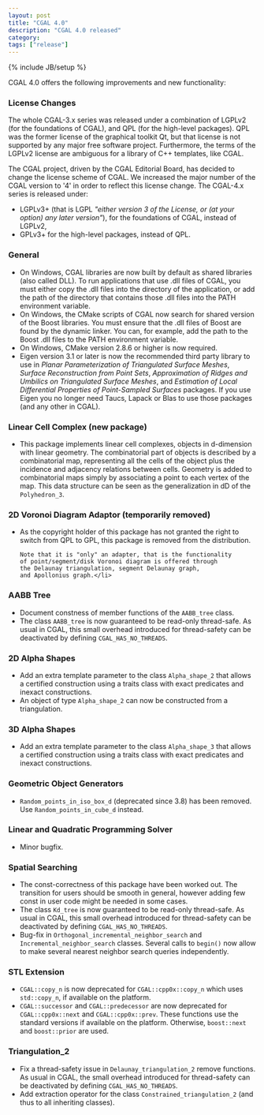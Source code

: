 ```yaml
---
layout: post
title: "CGAL 4.0"
description: "CGAL 4.0 released"
category:
tags: ["release"]
---
```

{% include JB/setup %}
<p>CGAL 4.0 offers the following improvements and new functionality:</p>

<h3>License Changes</h3>
<p>The whole CGAL-3.x series was released under a combination of LGPLv2 (for
  the foundations of CGAL), and QPL (for the high-level packages). QPL was
  the former license of the graphical toolkit Qt, but that license is not
  supported by any major free software project. Furthermore, the terms of
  the LGPLv2 license are ambiguous for a library of C++ templates, like
  CGAL.</p>

<p>The CGAL project, driven by the CGAL Editorial Board, has decided to
  change the license scheme of CGAL. We increased the major number
  of the CGAL version to '4' in order to reflect this license change.
  The CGAL-4.x series is released under:</p>
<ul>
  <li>LGPLv3+ (that is LGPL <em>"either version 3 of the License, or (at your
      option) any later version"</em>), for the foundations of CGAL, instead
    of LGPLv2,</li>
  <li>GPLv3+ for the high-level packages, instead of QPL.</li>
</ul>

<h3>General</h3>
<ul>
  <li>On Windows, CGAL libraries are now built by default as shared
    libraries (also called DLL). To run applications that use .dll files
    of CGAL, you must either copy the .dll files into the directory of
    the application, or add the path of the directory that contains those
    .dll files into the PATH environment variable.
  </li>
  <li>On Windows, the CMake scripts of CGAL now search for shared version
    of the Boost libraries. You must ensure that the .dll files of Boost are
    found by the dynamic linker.  You can, for example, add the path to
    the Boost .dll files to the PATH environment variable.
  </li>
  <li>On Windows, CMake version 2.8.6 or higher is now required.
  </li>
  <li>Eigen version 3.1 or later is now the recommended third party library to use
    in  <i>Planar Parameterization of Triangulated Surface Meshes</i>,
    <i>Surface Reconstruction from Point Sets</i>,
    <i>Approximation of Ridges and Umbilics on Triangulated Surface Meshes</i>, and
    <i>Estimation of Local Differential Properties of Point-Sampled Surfaces</i>
    packages. If you use Eigen you no longer need Taucs, Lapack or Blas to use those
    packages (and any other in CGAL).
  </li>
</ul>


<h3>Linear Cell Complex (new package)</h3>
<ul>
  <li>This package implements linear cell complexes, objects in
    d-dimension  with linear geometry. The combinatorial part of
    objects is described by a combinatorial map, representing all the
    cells of the object plus the incidence and adjacency relations
    between cells. Geometry is added to combinatorial maps simply by
    associating a point to each vertex of the map.  This data
    structure can be seen as the generalization in dD of the
    <code>Polyhedron_3</code>.</li>
</ul>

<h3> 2D Voronoi Diagram Adaptor (temporarily removed)</h3>
<ul>
  <li>  As the copyright holder of this package has not granted
    the right to switch from QPL to GPL, this package is
    removed from the distribution.

    Note that it is "only" an adapter, that is the functionality
    of point/segment/disk Voronoi diagram is offered through
    the Delaunay triangulation, segment Delaunay graph,
    and Apollonius graph.</li>
</ul>

<h3>AABB Tree</h3>
<ul>
  <li>Document constness of member functions of the <code>AABB_tree</code> class.</li>
  <li>The class <code>AABB_tree</code> is now guaranteed to be read-only thread-safe. As usual in CGAL,
    this small overhead introduced for thread-safety can be deactivated by defining <code>CGAL_HAS_NO_THREADS</code>.</li>
</ul>

<h3>2D Alpha Shapes</h3>
<ul>
  <li>Add an extra template parameter to the class <code>Alpha_shape_2</code> that allows a certified construction using
    a traits class with exact predicates and inexact constructions.</li>
  <li>An object of type <code>Alpha_shape_2</code> can now be constructed from a triangulation.</li>

</ul>

<h3>3D Alpha Shapes</h3>
<ul>
  <li>Add an extra template parameter to the class <code>Alpha_shape_3</code> that allows a certified construction using
    a traits class with exact predicates and inexact constructions.</li>
</ul>

<h3>Geometric Object Generators</h3>
<ul>
  <li> <code>Random_points_in_iso_box_d</code> (deprecated since 3.8) has been
    removed. Use <code>Random_points_in_cube_d</code> instead.
</ul>

<h3>Linear and Quadratic Programming Solver</h3>
<ul>
  <li>Minor bugfix.</li>
</ul>

<h3>Spatial Searching</h3>
<ul>
  <li>The const-correctness of this package have been worked out. The transition for users should be smooth in
    general, however adding few const in user code might be needed in some cases.
  </li>
  <li>The class <code>Kd_tree</code> is now guaranteed to be read-only thread-safe. As usual in CGAL,
    this small overhead introduced for thread-safety can be deactivated by defining <code>CGAL_HAS_NO_THREADS</code>.</li>
  <li>Bug-fix in <code>Orthogonal_incremental_neighbor_search</code> and <code>Incremental_neighbor_search</code> classes. Several calls to <code>begin()</code>
    now allow to make several nearest neighbor search queries independently.</li>
</ul>

<h3>STL Extension</h3>
<ul>
  <li><code>CGAL::copy_n</code> is now deprecated for <code>CGAL::cpp0x::copy_n</code> which uses <code>std::copy_n</code>, if available on the platform.</li>
  <li><code>CGAL::successor</code> and <code>CGAL::predecessor</code> are now deprecated for <code>CGAL::cpp0x::next</code> and <code>CGAL::cpp0x::prev</code>. These functions
    use the standard versions if available on the platform. Otherwise, <code>boost::next</code> and <code>boost::prior</code> are used.</li>
</ul>

<h3>Triangulation_2</h3>
<ul>
  <li> Fix a thread-safety issue in <code>Delaunay_triangulation_2</code> remove functions.  As usual in CGAL,
    the small overhead introduced for thread-safety can be deactivated by defining <code>CGAL_HAS_NO_THREADS</code>.</li>
  <li> Add extraction operator for the class <code>Constrained_triangulation_2</code> (and thus to all inheriting classes).</li>
</ul>
